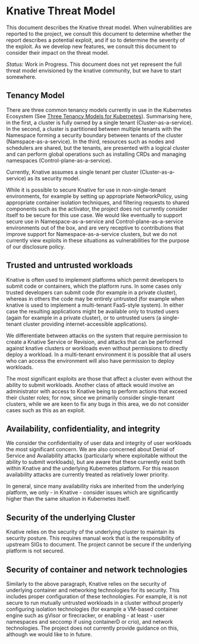 # Knative Threat Model

This document describes the Knative threat model. When vulnerabilities are
reported to the project, we consult this document to determine whether the
report describes a potential exploit, and if so to determine the severity of
the exploit. As we develop new features, we consult this document to consider
their impact on the threat model.

_Status:_ Work in Progress. This document does not yet represent the full
threat model envisioned by the knative community, but we have to start
somewhere.

## Tenancy Model

There are three common tenancy models currently in use in the Kubernetes
Ecosystem (See [Three Tenancy Models for Kubernetes](https://kubernetes.io/blog/2021/04/15/three-tenancy-models-for-kubernetes/)).
Summarising here, in the first, a cluster is fully owned by a single tenant
(Cluster-as-a-service).
In the second, a cluster is partitioned between multiple tenants with the
Namespace forming a security boundary between tenants of the cluster
(Namspace-as-a-service).
In the third, resources such as nodes and schedulers are shared, but the
tenants, are presented with a logical cluster and can perform global operations
such as installing CRDs and managing namespaces (Control-plane-as-a-service).

Currently, Knative assumes a single tenant per cluster (Cluster-as-a-service)
as its security model.

While it is possible to secure Knative for use in non-single-tenant
environments, for example by setting up appropriate NetworkPolicy, using
appropriate container isolation techniques, and filtering requests to shared
components such as the activator, the project does not currently consider
itself to be secure for this use case. We would like eventually to support
secure use in Namespace-as-a-service and Control-plane-as-a-service
environments out of the box, and are very receptive to contributions that
improve support for Namespace-as-a-service clusters, but we do not currently
view exploits in these situations as vulnerabilities for the purpose of our
disclosure policy.

## Trusted and untrusted workloads

Knative is often used to implement platforms which permit developers to submit
code or containers, which the platform runs. In some cases only trusted
developers can submit code (for example in a private cluster), whereas in
others the code may be entirely untrusted (for example when knative is used to
implement a multi-tenant FaaS-style system). In either case the resulting
applications might be available only to trusted users (again for example in a
private cluster), or to untrusted users (a single-tenant cluster providing
internet-accessible applications).

We differentiate between attacks on the system that require permission to
create a Knative Service or Revision, and attacks that can be performed against
knative clusters or workloads even without permissions to directly deploy a
workload. In a multi-tenant environment it is possible that all users who can
access the environment will also have permission to deploy workloads.

The most significant exploits are those that affect a cluster even without the
ability to submit workloads. Another class of attack would involve an
administrator with access to Knative being to perform actions that exceed their
cluster roles; for now, since we primarily consider single-tenant clusters,
while we are keen to fix any bugs in this area, we do not consider cases such
as this as an exploit.

## Availability, confidentiality, and integrity

We consider the confidentiality of user data and integrity of user workloads
the most significant concern. We are also concerned about Denial of Service and
Availability attacks (particularly where exploitable without the ability to
submit workloads), but are aware that these currently exist both within Knative
and the underlying Kubernetes platform. For this reason availability attacks
are currently treated as relatively lower priority.

In general, since many availability risks are inherited from the underlying
platform, we only - in Knative - consider issues which are significantly higher
than the same situation in Kubernetes itself.

## Security of the underlying Cluster

Knative relies on the security of the underlying cluster to maintain its
security posture. This requires manual work that is the responsibility of
upstream SIGs to document.
The project cannot be secure if the underlying platform is not secured.

## Security of container and network technologies

Similarly to the above paragraph, Knative relies on the security of underlying
container and networking technologies for its security. This includes proper
configuration of these technologies. For example, it is not secure to run
mutually untrusted workloads in a cluster without properly configuring
isolation technologies (for example a VM-based container engine such as gVisor
or firecracker, or enabling - at least - user namespaces and seccomp if using
containerD or crio), and network technologies. The project does not currently
provide guidance on this, although we would like to in future.
